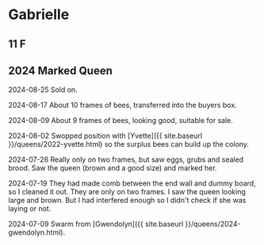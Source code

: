 # Gabrielle

## 11 F

## 2024 Marked Queen

2024-08-25 Sold on.

2024-08-17 About 10 frames of bees, transferred into the buyers box.

2024-08-09 About 9 frames of bees, looking good, suitable for sale.

2024-08-02 Swopped position with [Yvette]({{ site.baseurl }}/queens/2022-yvette.html) so the surplus bees can build up the colony.

2024-07-26 Really only on two frames, but saw eggs, grubs and sealed brood.  Saw the queen (brown and a good size) and marked her.  

2024-07-19 They had made comb between the end wall and dummy board, so I cleaned it out.  They are only on two frames.  I saw the queen looking large and brown.  But I had interfered enough so I didn't check if she was laying or not. 

2024-07-09 Swarm from [Gwendolyn]({{ site.baseurl }}/queens/2024-gwendolyn.html).
